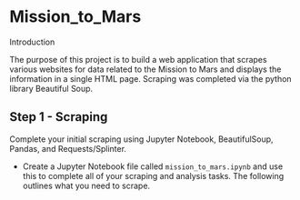 # Mission_to_Mars

Introduction

The purpose of this project is to build a web application that scrapes various websites for data related to the Mission to Mars and displays the information in a single HTML page. Scraping was completed via the python library Beautiful Soup.

## Step 1 - Scraping
Complete your initial scraping using Jupyter Notebook, BeautifulSoup, Pandas, and Requests/Splinter.
- Create a Jupyter Notebook file called `mission_to_mars.ipynb` and use this to complete all of your scraping and analysis tasks. The following outlines what you need to scrape.
